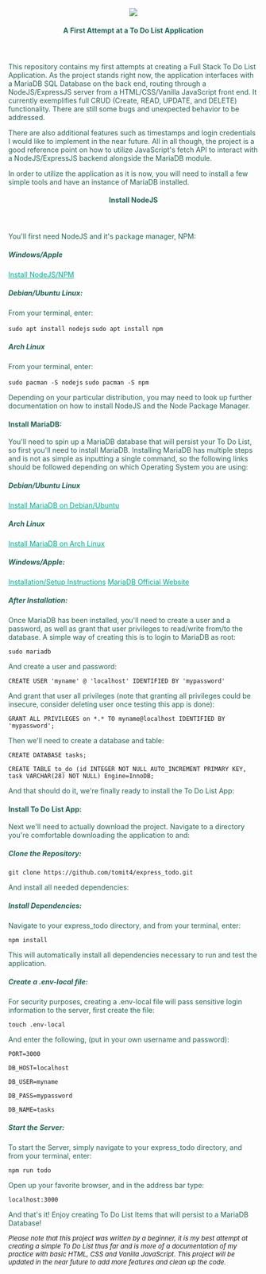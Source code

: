 <center><image src="./do_list.jpg"></center>
<header>
<h4 style=color:#206557ff>A First Attempt at a To Do List Application<h4>
</header>
<body>
<p style=color:#206557ff>This repository contains my first attempts at creating a Full Stack To Do List Application.  As the project stands right now, the application interfaces with a MariaDB SQL Database on the back end, routing through a NodeJS/ExpressJS server from a HTML/CSS/Vanilla JavaScript front end.  It currently exemplifies full CRUD (Create, READ, UPDATE, and DELETE) functionality.  There are still some bugs and unexpected behavior to be addressed.</p>
<p style=color:#206557ff>There are also additional features such as timestamps and login credentials I would like to implement in the near future.  All in all though, the project is a good reference point on how to utilize JavaScript's fetch API to interact with a NodeJS/ExpressJS backend alongside the MariaDB module.</p>

<p style=color:#206557ff>In order to utilize the application as it is now, you will need to install a few simple tools and have an instance of MariaDB installed.</p>

<header>
<h4 style=color:#206557ff>Install NodeJS<h4>
</header>

<p style=color:#206557ff>You'll first need NodeJS and it's package manager, NPM:</p>

<h5 style=color:#206557ff>Windows/Apple</h5>

<a style=color:#00ae8cff href="https://nodejs.org/en/download/">Install NodeJS/NPM</a>

<h5 style=color:#206557ff>Debian/Ubuntu Linux:</h5>

<p style=color:#206557ff>From your terminal, enter:</p>

```sudo apt install nodejs```
```sudo apt install npm```

<h5 style=color:#206557ff>Arch Linux</h5>

<p style=color:#206557ff>From your terminal, enter:</p>

```sudo pacman -S nodejs```
```sudo pacman -S npm```

<p style=color:#206557ff>Depending on your particular distribution, you may need to look up further documentation on how to install NodeJS and the Node Package Manager.</p>

<h4 style=color:#206557ff>Install MariaDB:</h4>

<p style=color:#206557ff>You'll need to spin up a MariaDB database that will persist your To Do List, so first you'll need to install MariaDB.
Installing MariaDB has multiple steps and is not as simple as inputting a single command, so the following links should be followed depending on which Operating System you are using:</p>

<h5 style=color:#206557ff>Debian/Ubuntu Linux</h5>

<a style=color:#00ae8cff href="https://www.digitalocean.com/community/tutorials/how-to-install-mariadb-on-ubuntu-20-04">Install MariaDB on Debian/Ubuntu</a>

<h5 style=color:#206557ff>Arch Linux</h5>

<a style=color:#00ae8cff href="https://wiki.archlinux.org/title/MariaDB">Install MariaDB on Arch Linux</a>

<h5 style=color:#206557ff>Windows/Apple:</h5>

<a style=color:#00ae8cff href="https://mid.as/kb/00197/install-configure-mariadb-on-windows">Installation/Setup Instructions</a>
<a style=color:#00ae8cff href="https://downloads.mariadb.org/">MariaDB Official Website</a>

<h5 style=color:#206557ff>After Installation:</h5>

<p style=color:#206557ff>Once MariaDB has been installed, you'll need to create a user and a password, as well as grant that user privileges to read/write from/to the database.  A simple way of creating this is to login to MariaDB as root:</p>

```sudo mariadb```

<p style=color:#206557ff>And create a user and password:</p>

```CREATE USER 'myname' @ 'localhost' IDENTIFIED BY 'mypassword'```

<p style=color:#206557ff>And grant that user all privileges (note that granting all privileges could be insecure, consider deleting user once testing this app is done):</p>

```GRANT ALL PRIVILEGES on *.* TO myname@localhost IDENTIFIED BY 'mypassword';```

<p style=color:#206557ff>Then we'll need to create a database and table:</p>

```CREATE DATABASE tasks;```

```CREATE TABLE to_do (id INTEGER NOT NULL AUTO_INCREMENT PRIMARY KEY, task VARCHAR(28) NOT NULL) Engine=InnoDB;```

<p style=color:#206557ff>And that should do it, we're finally ready to install the To Do List App:</p>

<h4 style=color:#206557ff>Install To Do List App:</h4>


<p style=color:#206557ff>Next we'll need to actually download the project.  Navigate to a directory you're comfortable downloading the application to and:</p>

<h5 style=color:#206557ff>Clone the Repository:</h5>


```git clone https://github.com/tomit4/express_todo.git```

<p style=color:#206557ff>And install all needed dependencies:</p>

<h5 style=color:#206557ff>Install Dependencies:</h5>


<p style=color:#206557ff>Navigate to your express_todo directory, and from your terminal, enter:</p>


```npm install```

<p style=color:#206557ff>This will automatically install all dependencies necessary to run and test the application.</p>

<h5 style=color:#206557ff>Create a .env-local file:</h5>

<p style=color:#206557ff>For security purposes, creating a .env-local file will pass sensitive login information to the server, first create the file:</p>

```touch .env-local```

<p style=color:#206557ff>And enter the following, (put in your own username and password):</p>

```PORT=3000```

```DB_HOST=localhost```

```DB_USER=myname```

```DB_PASS=mypassword```

```DB_NAME=tasks```

<h5 style=color:#206557ff>Start the Server:</h5>


<p style=color:#206557ff>To start the Server, simply navigate to your express_todo directory, and from your terminal, enter:</p>

```npm run todo```

<p style=color:#206557ff>Open up your favorite browser, and in the address bar type:</p>

```localhost:3000```

<p style=color:#206557ff>And that's it!  Enjoy creating To Do List Items that will persist to a MariaDB Database!</p>

<font size="2">

*Please note that this project was written by a beginner, it is my best attempt at creating a simple To Do List thus far and is more of a documentation of my practice with basic HTML, CSS and Vanilla JavaScript.  This project will be updated in the near future to add more features and clean up the code.*